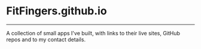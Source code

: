 # FitFingers.github.io

----------

A collection of small apps I've built, with links to their live sites, GitHub repos and to my contact details.
